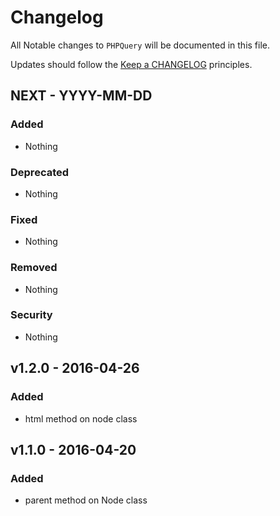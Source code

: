 # Changelog

All Notable changes to `PHPQuery` will be documented in this file.

Updates should follow the [Keep a CHANGELOG](http://keepachangelog.com/) principles.

## NEXT - YYYY-MM-DD

### Added
- Nothing

### Deprecated
- Nothing

### Fixed
- Nothing

### Removed
- Nothing

### Security
- Nothing

## v1.2.0 - 2016-04-26

### Added
- html method on node class

## v1.1.0 - 2016-04-20

### Added
- parent method on Node class
